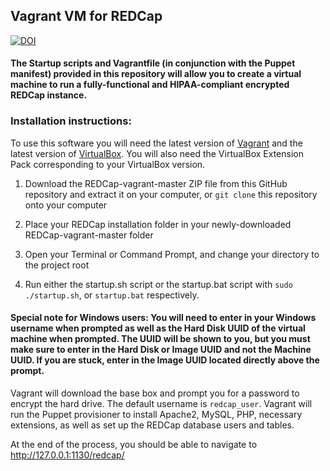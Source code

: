## Vagrant VM for REDCap
[![DOI](https://zenodo.org/badge/DOI/10.5281/zenodo.814023.svg)](http://dx.doi.org/10.5281/zenodo.814023)

#### The Startup scripts and Vagrantfile (in conjunction with the Puppet manifest) provided in this repository will allow you to create a virtual machine to run a fully-functional and HIPAA-compliant encrypted REDCap instance.

### Installation instructions:
To use this software you will need the latest version of [Vagrant](https://www.vagrantup.com/downloads.html) and the 
latest version of [VirtualBox](https://www.virtualbox.org/wiki/Downloads). You will also need the VirtualBox Extension Pack corresponding to your VirtualBox version.

1. Download the REDCap-vagrant-master ZIP file from this GitHub repository and extract it on your computer, or `git clone` this repository onto your computer

2. Place your REDCap installation folder in your newly-downloaded REDCap-vagrant-master folder

3. Open your Terminal or Command Prompt, and change your directory to the project root 

4. Run either the startup.sh script or the startup.bat script with `sudo ./startup.sh`, or `startup.bat` respectively.

#### Special note for Windows users: You will need to enter in your Windows username when prompted as well as the Hard Disk UUID of the virtual machine when prompted. The UUID will be shown to you, but you must make sure to enter in the Hard Disk or Image UUID and not the Machine UUID. If you are stuck, enter in the Image UUID located directly above the prompt.

Vagrant will download the base box and prompt you for a password to encrypt the hard drive. The default username is `redcap_user`. Vagrant will run the Puppet provisioner to install Apache2, MySQL, PHP, necessary extensions, as well as set up the REDCap database users and tables.

At the end of the process, you should be able to navigate to http://127.0.0.1:1130/redcap/
